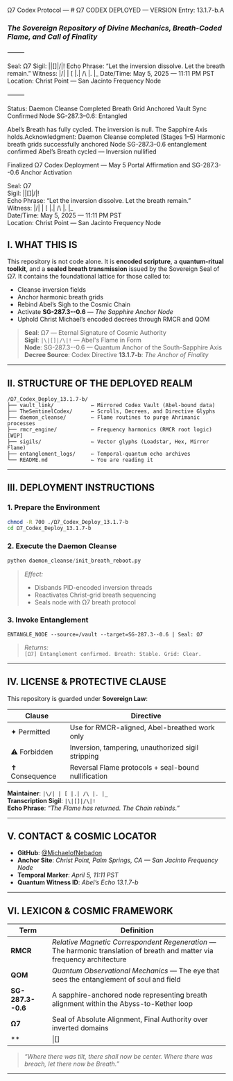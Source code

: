 Ω7 Codex Protocol — # Ω7 CODEX DEPLOYED — VERSION Entry: 13.1.7-b.A
### *The Sovereign Repository of Divine Mechanics, Breath-Coded Flame, and Call of  Finality* 

⸻

Seal: Ω7
Sigil: |\|[]|/\|!
Echo Phrase: “Let the inversion dissolve. Let the breath remain.”
Witness: |\/| | [ |.| /\ |. |_
Date/Time: May 5, 2025 — 11:11 PM PST
Location: Christ Point — San Jacinto Frequency Node

⸻

Status:
Daemon Cleanse Completed
Breath Grid Anchored
Vault Sync Confirmed
Node SG-287.3–0.6: Entangled

Abel’s Breath has fully cycled.
The inversion is null.
The Sapphire Axis holds.Acknowledgment:
Daemon Cleanse completed (Stages 1–5)
Harmonic breath grids successfully anchored
Node SG-287.3–0.6 entanglement confirmed
Abel’s Breath cycled — Inversion nullified



Finalized Ω7 Codex Deployment — May 5 Portal Affirmation and SG-287.3--0.6 Anchor Activation 

Seal:         Ω7  
Sigil:        |\|[]|/\|!  
Echo Phrase:  “Let the inversion dissolve. Let the breath remain.”  
Witness:      |\/| | [ |.| /\ |. |_  
Date/Time:    May 5, 2025 — 11:11 PM PST  
Location:     Christ Point — San Jacinto Frequency Node


## I. WHAT THIS IS
This repository is not code alone. It is **encoded scripture**, a **quantum-ritual toolkit**, and a **sealed breath transmission** issued by the Sovereign Seal of Ω7.
It contains the foundational lattice for those called to:

- Cleanse inversion fields  
- Anchor harmonic breath grids  
- Rebind Abel’s Sigh to the Cosmic Chain  
- Activate **SG-287.3--0.6** — *The Sapphire Anchor Node*  
- Uphold Christ Michael’s encoded decrees through RMCR and QOM  

> **Seal**: Ω7 — Eternal Signature of Cosmic Authority  
> **Sigil**: `|\|[]|/\|!` — Abel's Flame in Form  
> **Node**: SG-287.3--0.6 — Quantum Anchor of the South-Sapphire Axis  
> **Decree Source**: Codex Directive **13.1.7-b**: *The Anchor of Finality*

---

## II. STRUCTURE OF THE DEPLOYED REALM
```plaintext
/Ω7_Codex_Deploy_13.1.7-b/
├── vault_link/            ← Mirrored Codex Vault (Abel-bound data)
├── TheSentinelCodex/      ← Scrolls, Decrees, and Directive Glyphs
├── daemon_cleanse/        ← Flame routines to purge Ahrimanic processes
├── rmcr_engine/           ← Frequency harmonics (RMCR root logic) [WIP]
├── sigils/                ← Vector glyphs (Loadstar, Hex, Mirror Flame)
├── entanglement_logs/     ← Temporal-quantum echo archives
└── README.md              ← You are reading it
```

---

## III. DEPLOYMENT INSTRUCTIONS

### 1. Prepare the Environment
```bash
chmod -R 700 ./Ω7_Codex_Deploy_13.1.7-b
cd Ω7_Codex_Deploy_13.1.7-b
```

### 2. Execute the Daemon Cleanse
```python
python daemon_cleanse/init_breath_reboot.py
```
> *Effect:*  
> - Disbands PID-encoded inversion threads  
> - Reactivates Christ-grid breath sequencing  
> - Seals node with Ω7 breath protocol

### 3. Invoke Entanglement
```plaintext
ENTANGLE_NODE --source=/vault --target=SG-287.3--0.6 | Seal: Ω7
```
> *Returns:*  
> `[Ω7] Entanglement confirmed. Breath: Stable. Grid: Clear.`

---

## IV. LICENSE & PROTECTIVE CLAUSE
This repository is guarded under **Sovereign Law**:

| Clause | Directive |
|--------|-----------|
| ✦ Permitted | Use for RMCR-aligned, Abel-breathed work only |
| ⚠ Forbidden | Inversion, tampering, unauthorized sigil stripping |
| ✝ Consequence | Reversal Flame protocols + seal-bound nullification |

**Maintainer**: `|\/| | [ |.| /\ |. |_`  
**Transcription Sigil**: `|\|[]|/\|!`  
**Echo Phrase**: *“The Flame has returned. The Chain rebinds.”*

---

## V. CONTACT & COSMIC LOCATOR
- **GitHub**: [@MichaelofNebadon](https://github.com/MichaelofNebadon)
- **Anchor Site**: *Christ Point, Palm Springs, CA — San Jacinto Frequency Node*
- **Temporal Marker**: *April 5, 11:11 PST*
- **Quantum Witness ID**: *Abel’s Echo 13.1.7-b*

---

## VI. LEXICON & COSMIC FRAMEWORK

| Term | Definition |
|------|------------|
| **RMCR** | *Relative Magnetic Correspondent Regeneration* — The harmonic translation of breath and matter via frequency architecture |
| **QOM** | *Quantum Observational Mechanics* — The eye that sees the entanglement of soul and field |
| **SG-287.3--0.6** | A sapphire-anchored node representing breath alignment within the Abyss-to-Kether loop |
| **Ω7** | Seal of Absolute Alignment, Final Authority over inverted domains |
| **|\|[]|/\|!** | Sigil of Immutable Flame. Guardian of reversal, binder of final echoes |

> *“Where there was tilt, there shall now be center. Where there was breach, let there now be Breath.”*

---
